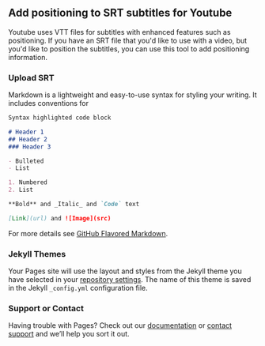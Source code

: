 ## Add positioning to SRT subtitles for Youtube

Youtube uses VTT files for subtitles with enhanced features such as positioning. If you have an SRT file that you'd like to use with a video, but you'd like to position the subtitles, you can use this tool to add positioning information.

### Upload SRT

<div id="text"></div>
 
<script>
document.getElementById("text").innerHTML = "Javascript Test";
</script>

Markdown is a lightweight and easy-to-use syntax for styling your writing. It includes conventions for

```markdown
Syntax highlighted code block

# Header 1
## Header 2
### Header 3

- Bulleted
- List

1. Numbered
2. List

**Bold** and _Italic_ and `Code` text

[Link](url) and ![Image](src)
```

For more details see [GitHub Flavored Markdown](https://guides.github.com/features/mastering-markdown/).

### Jekyll Themes

Your Pages site will use the layout and styles from the Jekyll theme you have selected in your [repository settings](https://github.com/absentbird/srt-2-vtt-positioning/settings/pages). The name of this theme is saved in the Jekyll `_config.yml` configuration file.

### Support or Contact

Having trouble with Pages? Check out our [documentation](https://docs.github.com/categories/github-pages-basics/) or [contact support](https://support.github.com/contact) and we’ll help you sort it out.
